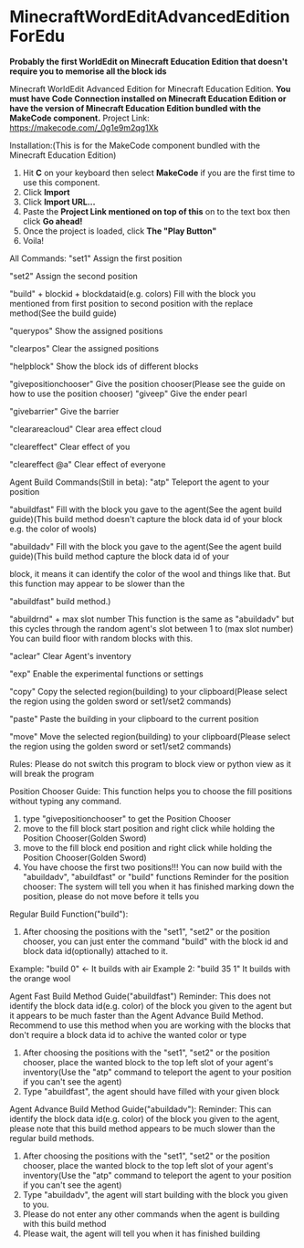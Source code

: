 # MinecraftWordEditAdvancedEditionForEdu

**Probably the first WorldEdit on Minecraft Education Edition that doesn't require you to memorise all the block ids**

Minecraft WorldEdit Advanced Edition for Minecraft Education Edition.
**You must have Code Connection installed on Minecraft Education Edition or have the version of Minecraft Education Edition bundled with the MakeCode component.**
Project Link: https://makecode.com/_0g1e9m2qg1Xk

Installation:(This is for the MakeCode component bundled with the Minecraft Education Edition)
1. Hit **C** on your keyboard then select **MakeCode** if you are the first time to use this component.
2. Click **Import**
3. Click **Import URL...**
4. Paste the **Project Link mentioned on top of this** on to the text box then click **Go ahead!**
5. Once the project is loaded, click **The "Play Button"**
6. Voila!

All Commands:
"set1" Assign the first position

"set2" Assign the second position

"build" + blockid + blockdataid(e.g. colors)  Fill with the block you mentioned from first position to second position with the replace method(See the build guide)

"querypos" Show the assigned positions

"clearpos" Clear the assigned positions

"helpblock" Show the block ids of different blocks

"givepositionchooser" Give the position chooser(Please see the guide on how to use the position chooser)
"giveep" Give the ender pearl

"givebarrier" Give the barrier

"clearareacloud" Clear area effect cloud

"cleareffect" Clear effect of you

"cleareffect @a" Clear effect of everyone

Agent Build Commands(Still in beta):
"atp" Teleport the agent to your position

"abuildfast" Fill with the block you gave to the agent(See the agent build guide)(This build method doesn't capture the block data id of your block e.g. the color of wools)

"abuildadv" Fill with the block you gave to the agent(See the agent build guide)(This build method capture the block data id of your

block, it means it can identify the color of the wool and things like that.  But this function may appear to be slower than the

"abuildfast" build method.)

"abuildrnd" + max slot number This function is the same as "abuildadv" but this cycles through the random agent's slot between 1 to (max slot number) You can build floor with random blocks with this.

"aclear" Clear Agent's inventory

"exp" Enable the experimental functions or settings

"copy" Copy the selected region(building) to your clipboard(Please select the region using the golden sword or set1/set2 commands)

"paste" Paste the building in your clipboard to the current position

"move" Move the selected region(building) to your clipboard(Please select the region using the golden sword or set1/set2 commands)

Rules:
Please do not switch this program to block view or python view as it will break the program

Position Chooser Guide:
This function helps you to choose the fill positions without typing any command.
1. type "givepositionchooser" to get the Position Chooser
2. move to the fill block start position and right click while holding the Position Chooser(Golden Sword)
3. move to the fill block end position and right click while holding the Position Chooser(Golden Sword)
4. You have choose the first two positions!!!  You can now build with the "abuildadv", "abuildfast" or "build" functions
Reminder for the position chooser: The system will tell you when it has finished marking down the position, please do not move before it tells you

Regular Build Function("build"):
1. After choosing the positions with the "set1", "set2" or the position chooser, you can just enter the command "build" with the block id and block data id(optionally) attached to it.

Example: "build 0" <- It builds with air
Example 2: "build 35 1" It builds with the orange wool

Agent Fast Build Method Guide("abuildfast")
Reminder: This does not identify the block data id(e.g. color) of the block you given to the agent but it appears to be much faster than the Agent Advance Build Method.  Recommend to use this method when you are working with the blocks that don't require a block data id to achive the wanted color or type
1. After choosing the positions with the "set1", "set2" or the position chooser, place the wanted block to the top left slot of your agent's inventory(Use the "atp" command to teleport the agent to your position if you can't see the agent)
2. Type "abuildfast", the agent should have filled with your given block

Agent Advance Build Method Guide("abuildadv"):
Reminder: This can identify the block data id(e.g. color) of the block you given to the agent, please note that this build method appears to be much slower than the regular build methods.
1. After choosing the positions with the "set1", "set2" or the position chooser, place the wanted block to the top left slot of your agent's inventory(Use the "atp" command to teleport the agent to your position if you can't see the agent)
2. Type "abuildadv", the agent will start building with the block you given to you.
3. Please do not enter any other commands when the agent is building with this build method
4. Please wait, the agent will tell you when it has finished building
